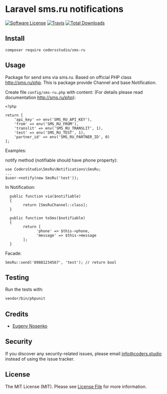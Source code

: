 # Laravel sms.ru notifications 

[![Software License](https://img.shields.io/badge/license-MIT-brightgreen.svg?style=flat-square)](LICENSE.md)
[![Travis](https://img.shields.io/travis/codersStudio/yandex-money-checkout.svg?style=flat-square)]()
[![Total Downloads](https://img.shields.io/packagist/dt/codersStudio/yandex-money-checkout.svg?style=flat-square)](https://packagist.org/packages/codersStudio/yandex-money-checkout)

## Install
`composer require codersstudio/sms-ru`

## Usage
Package for send sms via sms.ru. Based on official PHP class http://sms.ru/php.
This is package provide Channel and base Notification.

Create file `config/sms-ru.php` with content: (For details please read documentation http://sms.ru/php):

```
<?php

return [
    'api_key' => env('SMS_RU_API_KEY'),
    'from' => env('SMS_RU_FROM'),
    'translit' => env('SMS_RU_TRANSLIT', 1),
    'test' => env('SMS_RU_TEST', 1),
    'partner_id' => env('SMS_RU_PARTNER_ID', 0)
];
```

Examples:
    
notify method (notifiable should have phone property): 
   
    use CodersStudio\SmsRu\Notifications\SmsRu;
    ...
    $user->notify(new SmsRu('test'));

In Notification:

      public function via($notifiable)
      {
            return [SmsRuChannel::class];
      }   

      public function toSms($notifiable)
      {
            return [
                  'phone' => $this->phone,
                  'message' => $this->message
            ];
      }
      
Facade:

    SmsRu::send('89881234567', 'test'); // return bool



## Testing
Run the tests with:

``` bash
vendor/bin/phpunit
```

## Credits

- [Eugeny Nosenko](https://github.com/imjonos)

## Security
If you discover any security-related issues, please email info@coders.studio instead of using the issue tracker.

## License
The MIT License (MIT). Please see [License File](/LICENSE.md) for more information.
